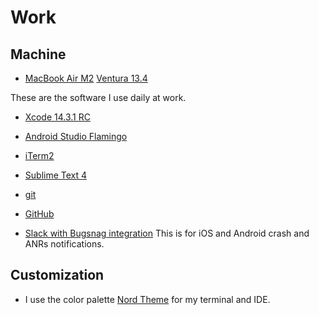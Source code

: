 # Work

## Machine

- [MacBook Air M2](https://www.apple.com/macbook-air-m2/) [Ventura 13.4](https://www.apple.com/macos/ventura/)

These are the software I use daily at work.

- [Xcode 14.3.1 RC](https://developer.apple.com/xcode/)

- [Android Studio Flamingo](https://developer.android.com/studio)

- [iTerm2](https://iterm2.com)

- [Sublime Text 4](https://www.sublimetext.com)

- [git](https://git-scm.com)

- [GitHub](https://github.com)

- [Slack with Bugsnag integration](https://slack.com)
This is for iOS and Android crash and ANRs notifications.


## Customization

- I use the color palette [Nord Theme](https://www.nordtheme.com) for my terminal and IDE.